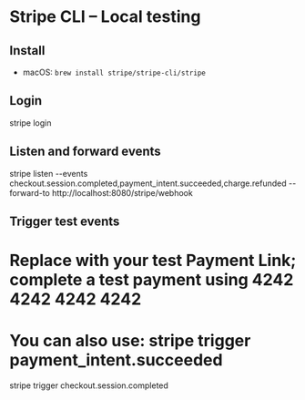 # Stripe CLI – Local testing

## Install
- macOS: `brew install stripe/stripe-cli/stripe`

## Login
stripe login

## Listen and forward events
stripe listen --events checkout.session.completed,payment_intent.succeeded,charge.refunded --forward-to http://localhost:8080/stripe/webhook

## Trigger test events
# Replace with your test Payment Link; complete a test payment using 4242 4242 4242 4242
# You can also use: stripe trigger payment_intent.succeeded
stripe trigger checkout.session.completed

